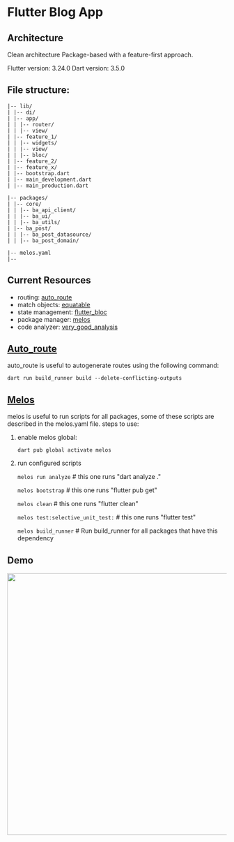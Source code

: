 # Flutter Blog App

## Architecture

Clean architecture Package-based with a feature-first approach.

Flutter version: 3.24.0
Dart version: 3.5.0

## File structure:

```
|-- lib/
| |-- di/
| |-- app/
| | |-- router/
| | |-- view/
| |-- feature_1/
| | |-- widgets/
| | |-- view/
| | |-- bloc/
| |-- feature_2/
| |-- feature_x/
| |-- bootstrap.dart
| |-- main_development.dart
| |-- main_production.dart

|-- packages/
| |-- core/
| | |-- ba_api_client/
| | |-- ba_ui/
| | |-- ba_utils/
| |-- ba_post/
| | |-- ba_post_datasource/
| | |-- ba_post_domain/

|-- melos.yaml
|--
```

## Current Resources

- routing: [auto_route](https://pub.dev/packages/auto_route)
- match objects: [equatable](https://pub.dev/packages/equatable)
- state management: [flutter_bloc](https://pub.dev/packages/flutter_bloc)
- package manager: [melos](https://pub.dev/packages/melos)
- code analyzer: [very_good_analysis](https://pub.dev/packages/very_good_analysis)

## [Auto_route](https://pub.dev/packages/auto_route)

auto_route is useful to autogenerate routes using the following command:

```
dart run build_runner build --delete-conflicting-outputs
```

## [Melos](https://pub.dev/packages/melos)

melos is useful to run scripts for all packages, some of these scripts are described in the melos.yaml file.
steps to use:

1. enable melos global:

   `dart pub global activate melos`

2. run configured scripts

   `melos run analyze` # this one runs "dart analyze ."

   `melos bootstrap` # this one runs "flutter pub get"

   `melos clean` # this one runs "flutter clean"

   `melos test:selective_unit_test:` # this one runs "flutter test"

   `melos build_runner` # Run build_runner for all packages that have this dependency

## Demo

<img src="https://github.com/user-attachments/assets/139705cb-614f-4866-bbd3-2ebbf54ceff1" width="600">
